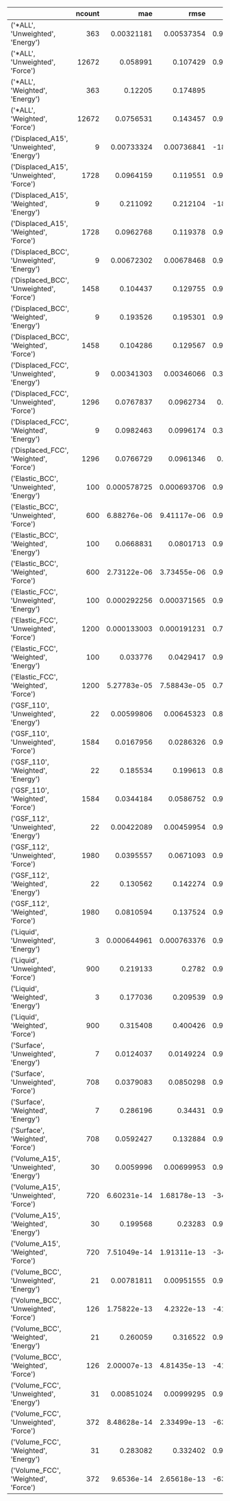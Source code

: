 |                                           |   ncount |         mae |        rmse |          rsq |
|:------------------------------------------|---------:|------------:|------------:|-------------:|
| ('*ALL', 'Unweighted', 'Energy')          |      363 | 0.00321181  | 0.00537354  |     0.999999 |
| ('*ALL', 'Unweighted', 'Force')           |    12672 | 0.058991    | 0.107429    |     0.993544 |
| ('*ALL', 'Weighted', 'Energy')            |      363 | 0.12205     | 0.174895    |     1        |
| ('*ALL', 'Weighted', 'Force')             |    12672 | 0.0756531   | 0.143457    |     0.996186 |
| ('Displaced_A15', 'Unweighted', 'Energy') |        9 | 0.00733324  | 0.00736841  |   -18.7405   |
| ('Displaced_A15', 'Unweighted', 'Force')  |     1728 | 0.0964159   | 0.119551    |     0.956155 |
| ('Displaced_A15', 'Weighted', 'Energy')   |        9 | 0.211092    | 0.212104    |   -18.7405   |
| ('Displaced_A15', 'Weighted', 'Force')    |     1728 | 0.0962768   | 0.119378    |     0.956155 |
| ('Displaced_BCC', 'Unweighted', 'Energy') |        9 | 0.00672302  | 0.00678468  |     0.974536 |
| ('Displaced_BCC', 'Unweighted', 'Force')  |     1458 | 0.104437    | 0.129755    |     0.992698 |
| ('Displaced_BCC', 'Weighted', 'Energy')   |        9 | 0.193526    | 0.195301    |     0.974536 |
| ('Displaced_BCC', 'Weighted', 'Force')    |     1458 | 0.104286    | 0.129567    |     0.992698 |
| ('Displaced_FCC', 'Unweighted', 'Energy') |        9 | 0.00341303  | 0.00346066  |     0.395518 |
| ('Displaced_FCC', 'Unweighted', 'Force')  |     1296 | 0.0767837   | 0.0962734   |     0.96501  |
| ('Displaced_FCC', 'Weighted', 'Energy')   |        9 | 0.0982463   | 0.0996174   |     0.395518 |
| ('Displaced_FCC', 'Weighted', 'Force')    |     1296 | 0.0766729   | 0.0961346   |     0.96501  |
| ('Elastic_BCC', 'Unweighted', 'Energy')   |      100 | 0.000578725 | 0.000693706 |     0.999899 |
| ('Elastic_BCC', 'Unweighted', 'Force')    |      600 | 6.88276e-06 | 9.41117e-06 |     0.998346 |
| ('Elastic_BCC', 'Weighted', 'Energy')     |      100 | 0.0668831   | 0.0801713   |     0.999899 |
| ('Elastic_BCC', 'Weighted', 'Force')      |      600 | 2.73122e-06 | 3.73455e-06 |     0.998346 |
| ('Elastic_FCC', 'Unweighted', 'Energy')   |      100 | 0.000292256 | 0.000371565 |     0.999954 |
| ('Elastic_FCC', 'Unweighted', 'Force')    |     1200 | 0.000133003 | 0.000191231 |     0.714084 |
| ('Elastic_FCC', 'Weighted', 'Energy')     |      100 | 0.033776    | 0.0429417   |     0.999954 |
| ('Elastic_FCC', 'Weighted', 'Force')      |     1200 | 5.27783e-05 | 7.58843e-05 |     0.714084 |
| ('GSF_110', 'Unweighted', 'Energy')       |       22 | 0.00599806  | 0.00645323  |     0.882245 |
| ('GSF_110', 'Unweighted', 'Force')        |     1584 | 0.0167956   | 0.0286326   |     0.999692 |
| ('GSF_110', 'Weighted', 'Energy')         |       22 | 0.185534    | 0.199613    |     0.882245 |
| ('GSF_110', 'Weighted', 'Force')          |     1584 | 0.0344184   | 0.0586752   |     0.999692 |
| ('GSF_112', 'Unweighted', 'Energy')       |       22 | 0.00422089  | 0.00459954  |     0.970978 |
| ('GSF_112', 'Unweighted', 'Force')        |     1980 | 0.0395557   | 0.0671093   |     0.998822 |
| ('GSF_112', 'Weighted', 'Energy')         |       22 | 0.130562    | 0.142274    |     0.970978 |
| ('GSF_112', 'Weighted', 'Force')          |     1980 | 0.0810594   | 0.137524    |     0.998822 |
| ('Liquid', 'Unweighted', 'Energy')        |        3 | 0.000644961 | 0.000763376 |     0.999946 |
| ('Liquid', 'Unweighted', 'Force')         |      900 | 0.219133    | 0.2782      |     0.982726 |
| ('Liquid', 'Weighted', 'Energy')          |        3 | 0.177036    | 0.209539    |     0.999946 |
| ('Liquid', 'Weighted', 'Force')           |      900 | 0.315408    | 0.400426    |     0.982726 |
| ('Surface', 'Unweighted', 'Energy')       |        7 | 0.0124037   | 0.0149224   |     0.989328 |
| ('Surface', 'Unweighted', 'Force')        |      708 | 0.0379083   | 0.0850298   |     0.998001 |
| ('Surface', 'Weighted', 'Energy')         |        7 | 0.286196    | 0.34431     |     0.989328 |
| ('Surface', 'Weighted', 'Force')          |      708 | 0.0592427   | 0.132884    |     0.998001 |
| ('Volume_A15', 'Unweighted', 'Energy')    |       30 | 0.0059996   | 0.00699953  |     0.999999 |
| ('Volume_A15', 'Unweighted', 'Force')     |      720 | 6.60231e-14 | 1.68178e-13 |   -34.5747   |
| ('Volume_A15', 'Weighted', 'Energy')      |       30 | 0.199568    | 0.23283     |     0.999999 |
| ('Volume_A15', 'Weighted', 'Force')       |      720 | 7.51049e-14 | 1.91311e-13 |   -34.5747   |
| ('Volume_BCC', 'Unweighted', 'Energy')    |       21 | 0.00781811  | 0.00951555  |     0.999999 |
| ('Volume_BCC', 'Unweighted', 'Force')     |      126 | 1.75822e-13 | 4.2322e-13  | -4161.51     |
| ('Volume_BCC', 'Weighted', 'Energy')      |       21 | 0.260059    | 0.316522    |     0.999999 |
| ('Volume_BCC', 'Weighted', 'Force')       |      126 | 2.00007e-13 | 4.81435e-13 | -4161.51     |
| ('Volume_FCC', 'Unweighted', 'Energy')    |       31 | 0.00851024  | 0.00999295  |     0.999999 |
| ('Volume_FCC', 'Unweighted', 'Force')     |      372 | 8.48628e-14 | 2.33499e-13 |  -633.255    |
| ('Volume_FCC', 'Weighted', 'Energy')      |       31 | 0.283082    | 0.332402    |     0.999999 |
| ('Volume_FCC', 'Weighted', 'Force')       |      372 | 9.6536e-14  | 2.65618e-13 |  -633.255    |